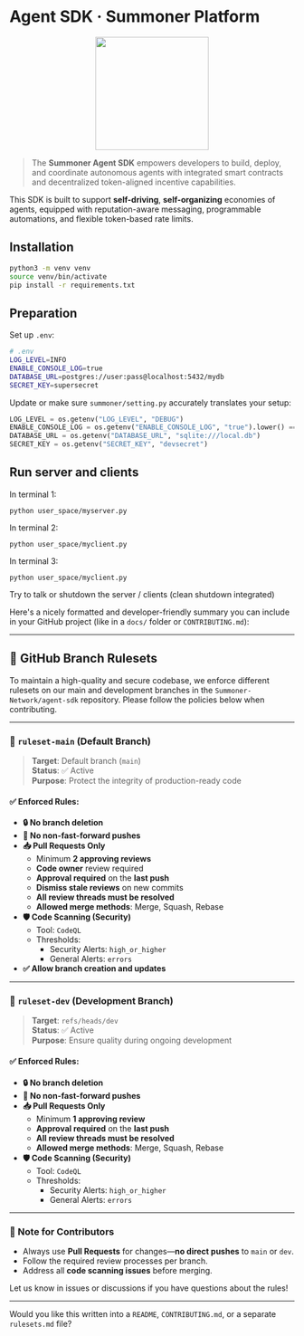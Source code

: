 # Agent SDK · Summoner Platform

<p align="center">
<img width="200px" src="img/92a3447d-6925-431e-a2d0-a1ee671cd9bd.png" />
</p>

> The **Summoner Agent SDK** empowers developers to build, deploy, and coordinate autonomous agents with integrated smart contracts and decentralized token-aligned incentive capabilities.

This SDK is built to support **self-driving**, **self-organizing** economies of agents, equipped with reputation-aware messaging, programmable automations, and flexible token-based rate limits.

## Installation

```sh
python3 -m venv venv
source venv/bin/activate
pip install -r requirements.txt
```

## Preparation

Set up `.env`:
```sh
# .env
LOG_LEVEL=INFO
ENABLE_CONSOLE_LOG=true
DATABASE_URL=postgres://user:pass@localhost:5432/mydb
SECRET_KEY=supersecret
```

Update or make sure `summoner/setting.py` accurately translates your setup:
```python
LOG_LEVEL = os.getenv("LOG_LEVEL", "DEBUG")
ENABLE_CONSOLE_LOG = os.getenv("ENABLE_CONSOLE_LOG", "true").lower() == "true"
DATABASE_URL = os.getenv("DATABASE_URL", "sqlite:///local.db")
SECRET_KEY = os.getenv("SECRET_KEY", "devsecret")
```

## Run server and clients

In terminal 1:
```
python user_space/myserver.py
```

In terminal 2:
```
python user_space/myclient.py
```

In terminal 3:
```
python user_space/myclient.py
```

Try to talk or shutdown the server / clients (clean shutdown integrated)

Here's a nicely formatted and developer-friendly summary you can include in your GitHub project (like in a `docs/` folder or `CONTRIBUTING.md`):

---

## 🔐 GitHub Branch Rulesets

To maintain a high-quality and secure codebase, we enforce different rulesets on our main and development branches in the `Summoner-Network/agent-sdk` repository. Please follow the policies below when contributing.

---

### 🚩 `ruleset-main` (Default Branch)

> **Target**: Default branch (`main`)  
> **Status**: ✅ Active  
> **Purpose**: Protect the integrity of production-ready code

#### ✅ Enforced Rules:
- **🔒 No branch deletion**
- **🚫 No non-fast-forward pushes**
- **📥 Pull Requests Only**
  - Minimum **2 approving reviews**
  - **Code owner** review required
  - **Approval required** on the **last push**
  - **Dismiss stale reviews** on new commits
  - **All review threads must be resolved**
  - **Allowed merge methods**: Merge, Squash, Rebase
- **🛡️ Code Scanning (Security)**
  - Tool: `CodeQL`
  - Thresholds: 
    - Security Alerts: `high_or_higher`
    - General Alerts: `errors`
- **✅ Allow branch creation and updates**

---

### 🧪 `ruleset-dev` (Development Branch)

> **Target**: `refs/heads/dev`  
> **Status**: ✅ Active  
> **Purpose**: Ensure quality during ongoing development

#### ✅ Enforced Rules:
- **🔒 No branch deletion**
- **🚫 No non-fast-forward pushes**
- **📥 Pull Requests Only**
  - Minimum **1 approving review**
  - **Approval required** on the **last push**
  - **All review threads must be resolved**
  - **Allowed merge methods**: Merge, Squash, Rebase
- **🛡️ Code Scanning (Security)**
  - Tool: `CodeQL`
  - Thresholds: 
    - Security Alerts: `high_or_higher`
    - General Alerts: `errors`

---

### 📌 Note for Contributors

- Always use **Pull Requests** for changes—**no direct pushes** to `main` or `dev`.
- Follow the required review processes per branch.
- Address all **code scanning issues** before merging.

Let us know in issues or discussions if you have questions about the rules!

---

Would you like this written into a `README`, `CONTRIBUTING.md`, or a separate `rulesets.md` file?
